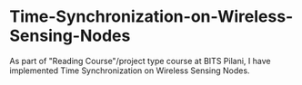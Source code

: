 # Time-Synchronization-on-Wireless-Sensing-Nodes
As part of "Reading Course"/project type course at BITS Pilani, I have implemented Time Synchronization on Wireless Sensing Nodes. 
